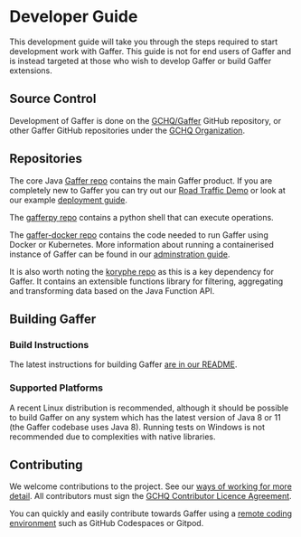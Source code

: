 # Developer Guide

This development guide will take you through the steps required to start development work with Gaffer.
This guide is not for end users of Gaffer and is instead targeted at those who wish to develop Gaffer or build Gaffer extensions.

## Source Control

Development of Gaffer is done on the
[GCHQ/Gaffer](https://github.com/gchq/Gaffer) GitHub repository, or other Gaffer
GitHub repositories under the [GCHQ
Organization](https://github.com/orgs/gchq/repositories).

## Repositories

The core Java [Gaffer repo](https://github.com/gchq/Gaffer) contains the main Gaffer product.
If you are completely new to Gaffer you can try out our [Road Traffic Demo](https://github.com/gchq/Gaffer/blob/master/example/road-traffic/README.md) or look at our example [deployment guide](../development-guide/example-deployment/project-setup.md).

The [gafferpy repo](https://github.com/gchq/gafferpy) contains a python shell that can execute operations.

The [gaffer-docker repo](https://github.com/gchq/gaffer-docker) contains the code needed to run Gaffer using Docker or Kubernetes.
More information about running a containerised instance of Gaffer can be found in our [adminstration guide](../administration-guide/introduction.md).

It is also worth noting the [koryphe repo](https://github.com/gchq/koryphe) as this is a key dependency for Gaffer.
It contains an extensible functions library for filtering, aggregating and transforming data based on the Java Function API.

## Building Gaffer

### Build Instructions

The latest instructions for building Gaffer [are in our
README](https://github.com/gchq/Gaffer/blob/develop/README.md#building-and-deploying).

### Supported Platforms

A recent Linux distribution is recommended, although it should be possible to
build Gaffer on any system which has the latest version of Java 8 or 11 (the
Gaffer codebase uses Java 8). Running tests on Windows is not recommended due to
complexities with native libraries.

## Contributing

We welcome contributions to the project. See our [ways of working for more
detail](ways-of-working.md). All contributors must sign the [GCHQ Contributor
Licence Agreement](https://cla-assistant.io/gchq/Gaffer).

You can quickly and easily contribute towards Gaffer using a [remote coding
environment](remote-coding-environments.md) such as GitHub Codespaces or Gitpod.
